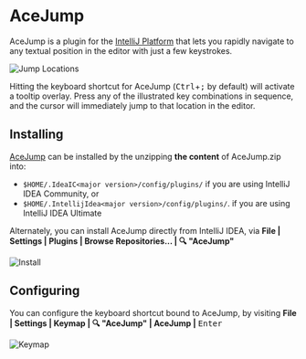 # AceJump

AceJump is a plugin for the [IntelliJ Platform](https://github.com/JetBrains/intellij-community/) that lets you rapidly navigate to any textual position in the editor with just a few keystrokes.

![Jump Locations](https://cloud.githubusercontent.com/assets/175716/11759145/f50fcab6-a042-11e5-8662-c67deef1900a.png)

Hitting the keyboard shortcut for AceJump (<kbd>Ctrl</kbd>+<kbd>;</kbd> by default) will activate a tooltip overlay. Press any of the illustrated key combinations in sequence, and the cursor will immediately jump to that location in the editor.

## Installing

[AceJump](https://plugins.jetbrains.com/plugin/7086) can be installed by the unzipping **the content** of AceJump.zip into:

- `$HOME/.IdeaIC<major version>/config/plugins/` if you are using IntelliJ IDEA Community, or
- `$HOME/.IntellijIdea<major version>/config/plugins/`. if you are using IntelliJ IDEA Ultimate

Alternately, you can install AceJump directly from IntelliJ IDEA, via **File \| Settings \| Plugins \| Browse Repositories... \| 🔍 "AceJump"**

![Install](https://cloud.githubusercontent.com/assets/175716/11759317/3e581f2c-a046-11e5-9456-c186c6adee18.png)

## Configuring

You can configure the keyboard shortcut bound to AceJump, by visiting **File \| Settings \| Keymap \| 🔍 "AceJump" \| AceJump \|** <kbd>Enter</kbd>

![Keymap](https://cloud.githubusercontent.com/assets/175716/11759286/7efe7ebe-a045-11e5-9585-420aed8232a4.png)
